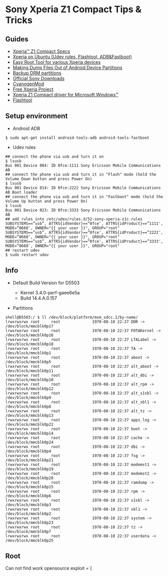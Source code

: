 # Sony Xperia Z1 Compact Tips & Tricks

## Guides

* [Xperia™ Z1 Compact Specs](http://developer.sonymobile.com/products/phones/specification/xperiaz1compact/)
* [Xperia on Ubuntu (Udev rules, Flashtool, ADB&Fastboot)](http://forum.xda-developers.com/showthread.php?t=1612273)
* [Easy Root Tool for various Xperia devices](http://forum.xda-developers.com/showthread.php?t=2784900)
* [Making Dump Files Out of Android Device Partitions](http://forum.xda-developers.com/showthread.php?t=2450045)
* [Backup DRM partitions](http://forum.xda-developers.com/showthread.php?t=2292598)
* [Official Sony Downloads](http://developer.sonymobile.com/downloads/)
* [CyanogenMod](https://wiki.cyanogenmod.org/w/Amami_Info)
* [Free Xperia Project](https://sites.google.com/site/projectfreexperia/)
* [Xperia Z1 Compact driver for Microsoft Windows™](http://developer.sonymobile.com/downloads/drivers/xperia-z1-compact-driver/)
* [Flashtool](http://www.flashtool.net/index.php)

## Setup environment

* Android ADB

```
$ sudo apt-get install android-tools-adb android-tools-fastboot
```

* Udev rules

```
## connect the phone via usb and turn it on
$ lsusb
Bus 001 Device 004: ID 0fce:1111 Sony Ericsson Mobile Communications AB
## connect the phone via usb and turn it in "Flash" mode (hold the Volume Down button and press Power On)
$ lsusb
Bus 001 Device 014: ID 0fce:2222 Sony Ericsson Mobile Communications AB Boot loader
## connect the phone via usb and turn it in "Fastboot" mode (hold the Volume Up button and press Power On)
$ lsusb
Bus 001 Device 023: ID 0fce:3333 Sony Ericsson Mobile Communications AB
## add rules into /etc/udev/rules.d/52-sony-xperia-z1c.rules
SUBSYSTEMS==”usb”, ATTRS{idVendor}==”0fce″, ATTRS{idProduct}==”1111″, MODE=”0660″, OWNER="{{ your user }}", GROUP="root"
SUBSYSTEMS==”usb”, ATTRS{idVendor}==”0fce″, ATTRS{idProduct}==”2222″, MODE=”0660″, OWNER="{{ your user }}", GROUP="root"
SUBSYSTEMS==”usb”, ATTRS{idVendor}==”0fce″, ATTRS{idProduct}==”3333″, MODE=”0660″, OWNER="{{ your user }}", GROUP="root"
## restart udev
$ sudo restart udev
```

## Info

- Default Build Version for D5503
  * Kernel 3.4.0-perf-gaee6e5a
  * Build 14.4.A.0.157

- Partitions
```
shell@D5503:/ $ ll /dev/block/platform/msm_sdcc.1/by-name/                     
lrwxrwxrwx root     root              1970-08-10 22:37 DDR -> /dev/block/mmcblk0p17
lrwxrwxrwx root     root              1970-08-10 22:37 FOTAKernel -> /dev/block/mmcblk0p16
lrwxrwxrwx root     root              1970-08-10 22:37 LTALabel -> /dev/block/mmcblk0p18
lrwxrwxrwx root     root              1970-08-10 22:37 TA -> /dev/block/mmcblk0p1
lrwxrwxrwx root     root              1970-08-10 22:37 aboot -> /dev/block/mmcblk0p5
lrwxrwxrwx root     root              1970-08-10 22:37 alt_aboot -> /dev/block/mmcblk0p11
lrwxrwxrwx root     root              1970-08-10 22:37 alt_dbi -> /dev/block/mmcblk0p10
lrwxrwxrwx root     root              1970-08-10 22:37 alt_rpm -> /dev/block/mmcblk0p12
lrwxrwxrwx root     root              1970-08-10 22:37 alt_s1sbl -> /dev/block/mmcblk0p9
lrwxrwxrwx root     root              1970-08-10 22:37 alt_sbl1 -> /dev/block/mmcblk0p8
lrwxrwxrwx root     root              1970-08-10 22:37 alt_tz -> /dev/block/mmcblk0p13
lrwxrwxrwx root     root              1970-08-10 22:37 apps_log -> /dev/block/mmcblk0p22
lrwxrwxrwx root     root              1970-08-10 22:37 boot -> /dev/block/mmcblk0p14
lrwxrwxrwx root     root              1970-08-10 22:37 cache -> /dev/block/mmcblk0p24
lrwxrwxrwx root     root              1970-08-10 22:37 dbi -> /dev/block/mmcblk0p4
lrwxrwxrwx root     root              1970-08-10 22:37 fsg -> /dev/block/mmcblk0p21
lrwxrwxrwx root     root              1970-08-10 22:37 modemst1 -> /dev/block/mmcblk0p19
lrwxrwxrwx root     root              1970-08-10 22:37 modemst2 -> /dev/block/mmcblk0p20
lrwxrwxrwx root     root              1970-08-10 22:37 ramdump -> /dev/block/mmcblk0p15
lrwxrwxrwx root     root              1970-08-10 22:37 rpm -> /dev/block/mmcblk0p6
lrwxrwxrwx root     root              1970-08-10 22:37 s1sbl -> /dev/block/mmcblk0p3
lrwxrwxrwx root     root              1970-08-10 22:37 sbl1 -> /dev/block/mmcblk0p2
lrwxrwxrwx root     root              1970-08-10 22:37 system -> /dev/block/mmcblk0p23
lrwxrwxrwx root     root              1970-08-10 22:37 tz -> /dev/block/mmcblk0p7
lrwxrwxrwx root     root              1970-08-10 22:37 userdata -> /dev/block/mmcblk0p25
```

## Root

Can not find work opensource exploit =`(


